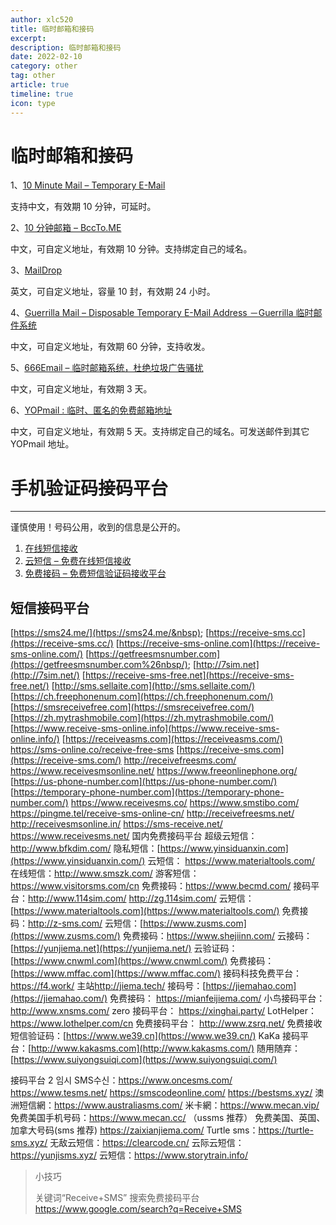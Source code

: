 ```yaml
---
author: xlc520
title: 临时邮箱和接码
excerpt: 
description: 临时邮箱和接码
date: 2022-02-10
category: other
tag: other
article: true
timeline: true
icon: type
---
```


# 临时邮箱和接码

1、[10 Minute Mail – Temporary E-Mail](https://10minutemail.com/)

支持中文，有效期 10 分钟，可延时。

2、[10 分钟邮箱 – BccTo.ME](http://bccto.me/)

中文，可自定义地址，有效期 10 分钟。支持绑定自己的域名。

3、[MailDrop](https://maildrop.cc/)

英文，可自定义地址，容量 10 封，有效期 24 小时。

4、[Guerrilla Mail – Disposable Temporary E-Mail Address －Guerrilla 临时邮件系统](https://www.guerrillamail.com/zh)

中文，可自定义地址，有效期 60 分钟，支持收发。

5、[666Email – 临时邮箱系统，杜绝垃圾广告骚扰](https://www.666email.com/)

中文，可自定义地址，有效期 3 天。

6、[YOPmail : 临时、匿名的免费邮箱地址](http://www.yopmail.com/zh/)

中文，可自定义地址，有效期 5 天。支持绑定自己的域名。可发送邮件到其它 YOPmail 地址。

# 手机验证码接码平台

------

谨慎使用！号码公用，收到的信息是公开的。

1. [在线短信接收](https://www.pdflibr.com/)
2. [云短信 – 免费在线短信接收](https://sms.cm/)
3. [免费接码 – 免费短信验证码接收平台](https://www.becmd.com/)

## 短信接码平台

[https://sms24.me/](https://sms24.me/&nbsp);
[https://receive-sms.cc](https://receive-sms.cc/)
[https://receive-sms-online.com](https://receive-sms-online.com/)
[https://getfreesmsnumber.com](https://getfreesmsnumber.com%26nbsp/);
[http://7sim.net](http://7sim.net/)
[https://receive-sms-free.net](https://receive-sms-free.net/)
[http://sms.sellaite.com](http://sms.sellaite.com/)
[https://ch.freephonenum.com](https://ch.freephonenum.com/)
[https://smsreceivefree.com](https://smsreceivefree.com/)
[https://zh.mytrashmobile.com](https://zh.mytrashmobile.com/)
[https://www.receive-sms-online.info](https://www.receive-sms-online.info/)
[https://receiveasms.com](https://receiveasms.com/)
<https://sms-online.co/receive-free-sms>
[https://receive-sms.com](https://receive-sms.com/)
<http://receivefreesms.com/>
<https://www.receivesmsonline.net/>
<https://www.freeonlinephone.org/>
[https://us-phone-number.com](https://us-phone-number.com/)
[https://temporary-phone-number.com](https://temporary-phone-number.com/)
<https://www.receivesms.co/>
<https://www.smstibo.com/>
<https://pingme.tel/receive-sms-online-cn/>
<http://receivefreesms.net/>
<http://receivesmsonline.in/>
<https://sms-receive.net/>
<https://www.receivesms.net/>
国内免费接码平台
超级云短信： <http://www.bfkdim.com/>
隐私短信：[https://www.yinsiduanxin.com](https://www.yinsiduanxin.com/)
云短信： <https://www.materialtools.com/>
在线短信：<http://www.smszk.com/>
游客短信：<https://www.visitorsms.com/cn>
免费接码：<https://www.becmd.com/>
接码平台：<http://www.114sim.com/> <http://zg.114sim.com/>
云短信：[https://www.materialtools.com](https://www.materialtools.com/)
免费接码：<http://z-sms.com/>
云短信：[https://www.zusms.com](https://www.zusms.com/)
免费接码：<https://www.shejiinn.com/>
云接码：[https://yunjiema.net](https://yunjiema.net/)
云验证码：[https://www.cnwml.com](https://www.cnwml.com/)
免费接码：[https://www.mffac.com](https://www.mffac.com/)
接码科技免费平台：<https://f4.work/>
主站<http://jiema.tech/>
接码号：[https://jiemahao.com](https://jiemahao.com/)
免费接码： <https://mianfeijiema.com/>
小鸟接码平台： <http://www.xnsms.com/>
zero 接码平台： <https://xinghai.party/>
LotHelper： <https://www.lothelper.com/cn>
免费接码平台： <http://www.zsrq.net/>
免费接收短信验证码：[https://www.we39.cn](https://www.we39.cn/)
KaKa 接码平台：[http://www.kakasms.com](http://www.kakasms.com/)
随用随弃：[https://www.suiyongsuiqi.com](https://www.suiyongsuiqi.com/)

接码平台 2
임시 SMS수신：<https://www.oncesms.com/>
<https://www.tesms.net/>
<https://smscodeonline.com/>
<https://bestsms.xyz/>
澳洲短信網：<https://www.australiasms.com/>
米卡網：<https://www.mecan.vip/>
免费美国手机号码：<https://www.mecan.cc/> （ussms 推荐）
免费美国、英国、加拿大号码(sms 推荐)
<https://zaixianjiema.com/>
Turtle sms：<https://turtle-sms.xyz/>
无敌云短信：<https://clearcode.cn/>
云际云短信：<https://yunjisms.xyz/>
云短信：<https://www.storytrain.info/>

> 小技巧
>
> 关键词“Receive+SMS”
> 搜索免费接码平台
> <https://www.google.com/search?q=Receive+SMS>

